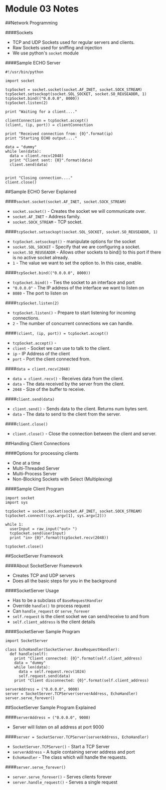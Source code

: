 # Module 03 Notes

##Network Programming

####Sockets

- TCP and UDP Sockets used for regular servers and clients.
- Raw Sockets used for sniffing and injection
- We use python's ```socket``` module


####Sample ECHO Server

```
#!/usr/bin/python

import socket

tcpSocket = socket.socket(socket.AF_INET, socket.SOCK_STREAM)
tcpSocket.setsockopt(socket.SOL_SOCKET, socket.SO_REUSEADDR, 1)
tcpSocket.bind(("0.0.0.0", 8000))
tcpSocket.listen(2)

print "Waiting for a client...."

clientConnection = tcpSocket.accept()
(client, (ip, port)) = clientConnection

print "Received connection from: {0}".format(ip)
print "Starting ECHO output...."

data = "dummy"
while len(data):
  data = client.recv(2048)
  print "Client sent: {0}".format(data)
  client.send(data)


print "Closing connection...."
client.close()
```


##Sample ECHO Server Explained

####```socket.socket(socket.AF_INET, socket.SOCK_STREAM)```
- ```socket.socket()``` - Creates the socket we will communicate over.
- ```socket.AF_INET``` - Address family.
- ```socket.SOCK_STREAM``` - TCP socket.


####```tcpSocket.setsockopt(socket.SOL_SOCKET, socket.SO_REUSEADDR, 1)```
- ```tcpSocket.setsockopt()``` - manipulate options for the socket
- ```socket.SOL_SOCKET``` - Specify that we are configuring a socket.
- ```socket.SO_REUSEADDR``` - Allows other sockets to bind() to this port if there is no active socket already.
- ```1``` - The value we want to set the option to. In this case, enable.


####```tcpSocket.bind(("0.0.0.0", 8000))```
- ```tcpSocket.bind()``` - Ties the socket to an interface and port
- ```"0.0.0.0"``` - The IP address of the interface we want to listen on
- ```8080``` - The port to listen on


####```tcpSocket.listen(2)```
- ```tcpSocket.listen()``` - Prepare to start listening for incoming connections.
- ```2``` - The number of concurrent connections we can handle.


####```(client, (ip, port)) = tcpSocket.accept()```
- ```tcpSocket.accept()``` - 
- ```client``` - Socket we can use to talk to the client.
- ```ip``` - IP Address of the client
- ```port``` - Port the client connected from.


####```data = client.recv(2048)```
- ```data = client.recv()``` - Receives data from the client. 
- ```data``` - The data received by the server from the client.
- ```2048``` - Size of the buffer to receive.


####```client.send(data)```
- ```client.send()``` - Sends data to the client. Returns num bytes sent.
- ```data``` - The data to send to the client from the server.


####```client.close()```
- ```client.close()``` - Close the connection between the client and server.



##Handling Client Connections

####Options for processing clients
- One at a time
- Multi-Threaded Server
- Multi-Process Server
- Non-Blocking Sockets with Select (Multiplexing)


####Sample Client Program

```
import socket
import sys

tcpSocket = socket.socket(socket.AF_INET, socket.SOCK_STREAM)
tcpSocket.connect((sys.argv[1], sys.argv[2]))

while 1:
  userInput = raw_input("out> ")
  tcpSocket.send(userInput)
  print "in> {0}".format(tcpSocket.recv(2048))

tcpSocket.close()
```



##SocketServer Framework

####About SocketServer Framework
- Creates TCP and UDP servers
- Does all the basic steps for you in the background

####SocketServer Usage
- Has to be a subclass of ```BaseRequestHandler```
- Override ```handle()``` to process request
- Can ```handle_request``` or ```serve_forever```
- ```self.request``` is the client socket we can send/receive to and from
- ```self.client_address``` is the client details

####SocketServer Sample Program

```
import SocketServer

class EchoHandler(SocketServer.BaseRequestHandler):
  def handle(self):
    print "Client connected: {0}".format(self.client_address)
    data = "dummy"
    while len(data):
      data = self.request.recv(1024)
      self.request.send(data)
    print "Client disconnected: {0}".format(self.client_address)

serverAddress = ("0.0.0.0", 9000)
server = SocketServer.TCPServer(serverAddress, EchoHandler)
server.serve_forever()
```



##SocketServer Sample Program Explained

####```serverAddress = ("0.0.0.0", 9000)```
- Server will listen on all address at port 9000

####```server = SocketServer.TCPServer(serverAddress, EchoHandler)```
- ```SocketServer.TCPServer()``` - Start a TCP Server
- ```serverAddress``` - A tuple containing server address and port
- ```EchoHandler``` - The class which will handle the requests.

####```server.serve_forever()```
- ```server.serve_forever()``` - Serves clients forever
- ```server.handle_request()``` - Serves a single request


